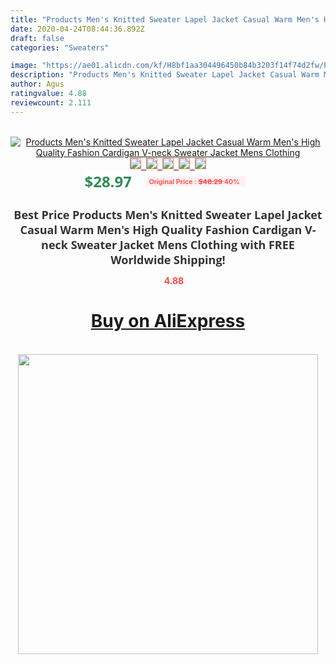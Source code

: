```yaml
---
title: "Products Men's Knitted Sweater Lapel Jacket Casual Warm Men's High Quality Fashion Cardigan V-neck Sweater Jacket Mens Clothing"
date: 2020-04-24T08:44:36.892Z
draft: false
categories: "Sweaters"

image: "https://ae01.alicdn.com/kf/H8bf1aa304496450b84b3203f14f74d2fw/Products-Men-s-Knitted-Sweater-Lapel-Jacket-Casual-Warm-Men-s-High-Quality-Fashion-Cardigan-V.jpg"
description: "Products Men's Knitted Sweater Lapel Jacket Casual Warm Men's High Quality Fashion Cardigan V-neck Sweater Jacket Mens Clothing"
author: Agus
ratingvalue: 4.88
reviewcount: 2.111
---
```

<br>
<div style="text-align: center;">
<a href="https://s.click.aliexpress.com/e/_AKmXmd" target="_blank" rel="nofollow noopener noreferrer"><img alt="Products Men's Knitted Sweater Lapel Jacket Casual Warm Men's High Quality Fashion Cardigan V-neck Sweater Jacket Mens Clothing" class="magnifier-image" src="https://ae01.alicdn.com/kf/H8bf1aa304496450b84b3203f14f74d2fw/Products-Men-s-Knitted-Sweater-Lapel-Jacket-Casual-Warm-Men-s-High-Quality-Fashion-Cardigan-V.jpg_640x640.jpg">
<br>
<img style="border:1px solid salmon" src="https://ae01.alicdn.com/kf/H8bf1aa304496450b84b3203f14f74d2fw/Products-Men-s-Knitted-Sweater-Lapel-Jacket-Casual-Warm-Men-s-High-Quality-Fashion-Cardigan-V.jpg_120x120.jpg">&nbsp;&nbsp;<img style="border:1px solid salmon" src="https://ae01.alicdn.com/kf/H3ba44e5205c44626bf356e49ba68a62bc/Products-Men-s-Knitted-Sweater-Lapel-Jacket-Casual-Warm-Men-s-High-Quality-Fashion-Cardigan-V.jpg_120x120.jpg">&nbsp;&nbsp;<img style="border:1px solid salmon" src="https://ae01.alicdn.com/kf/H9a6cd16df3764c4eb9a7617183eb9a00H/Products-Men-s-Knitted-Sweater-Lapel-Jacket-Casual-Warm-Men-s-High-Quality-Fashion-Cardigan-V.jpg_120x120.jpg">&nbsp;&nbsp;<img style="border:1px solid salmon" src="https://ae01.alicdn.com/kf/H2858380287df419fa339e53c06b045a5h/Products-Men-s-Knitted-Sweater-Lapel-Jacket-Casual-Warm-Men-s-High-Quality-Fashion-Cardigan-V.jpg_120x120.jpg">&nbsp;&nbsp;<img style="border:1px solid salmon" src="https://ae01.alicdn.com/kf/H68ae1a3849d7483a8b7ebcfdba61e29cB/Products-Men-s-Knitted-Sweater-Lapel-Jacket-Casual-Warm-Men-s-High-Quality-Fashion-Cardigan-V.jpg_120x120.jpg"></a></div><br0>
<div style="text-align: center;"><span style="background-color: white; border: 0px; box-sizing: border-box; color: seagreen; display: inline-block; font-family: &quot;open sans&quot; , &quot;arial&quot; , &quot;helvetica&quot; , sans-serif , &quot;heiti&quot;; font-size: 24px; font-stretch: inherit; font-weight: 700; line-height: inherit; margin: 0px 10px 0px 0px; padding: 0px; vertical-align: middle;">$28.97 </span>
<span style="background: rgb(255 , 241 , 241); border-radius: 3px; border: 0px; box-sizing: border-box; color: #ff4747; display: inline-block; font-family: inherit; font-size: 12px; font-stretch: inherit; font-style: inherit; font-variant: inherit; font-weight: 600; line-height: inherit; margin: 0px; padding: 2px 5px; transform: scale(0.9); vertical-align: middle;">Original Price : <b style="text-decoration: line-through;">$48.29 </b> 40%&nbsp;&nbsp;</span></div>
<h1 style="color: #333333; display: inline-block; font-family: &quot;open sans&quot; , &quot;arial&quot; , &quot;helvetica&quot; , sans-serif , &quot;heiti&quot;; font-size: 18px; font-stretch: inherit; font-weight: 700; text-align: center;">Best Price Products Men's Knitted Sweater Lapel Jacket Casual Warm Men's High Quality Fashion Cardigan V-neck Sweater Jacket Mens Clothing with FREE Worldwide Shipping!</h1>
<div style="color: #ff4747; text-align: center;">
<img src="https://4.bp.blogspot.com/-M0ZcTcb-5uY/XleCXlxnR4I/AAAAAAAAAEc/OrjgMkXV1oMQFaCRZj5HQwOCBcu3w1FegCPcBGAYYCw/s1600/star.png" style="height: 15px;">&nbsp;<b>4.88</b></div>
<div class="button_cont" align="center"><a class="buynow_a" href="https://s.click.aliexpress.com/e/_AKmXmd" target="_blank" rel="nofollow noopener noreferrer"><H1>Buy on AliExpress</H1></a></div><br>
<div class="separator" style="clear: both; text-align: center;">
<img src="https://lh3.googleusercontent.com/-pTy5HemUv9M/XlePHvY0dAI/AAAAAAAAAE4/0nX5iRUoIWY8eMW9Dpxeirr157OZliDIgCLcBGAsYHQ/s1600/badge.gif" width="480">
</div>
